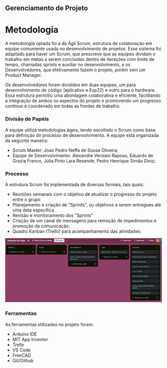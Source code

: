 ## Gerenciamento de Projeto


# Metodologia

A metodologia optada foi a da Ágil Scrum, estrutura de colaboração em equipe comumente usada no desenvolvimento de projetos. Esse sistema foi adaptado para haver um Scrum, que prescreve que as equipes dividam o trabalho em metas a serem concluídas dentro de iterações com limite de tempo, chamadas sprints e auxiliar no desenvolvimento, e os Desenvolvedores, que efetivamente fazem o projeto, porém sem um Product Manager. 

Os desenvolvedores foram divididos em duas equipes, um para desenvolvimento de código (aplicativo e Esp32) e outro para o hardware. Essa estrutura permitiu uma abordagem colaborativa e eficiente, facilitando a
integração de ambos os aspectos do projeto e promovendo um progresso contínuo e
coordenado em todas as frentes de trabalho.

### Divisão de Papéis

A equipe utiliza metodologias ágeis, tendo escolhido o Scrum como base para definição do processo de desenvolvimento. A equipe está organizada da seguinte maneira:
- Scrum Master: Joao Pedro Neffa de Sousa Oliveira;
- Equipe de Desenvolvimento: Alexandre Versiani Raposo, Eduardo de Grazia Franco, Júlia Pinto Lara Resende, Pedro Henrique Simão Diniz;


### Processo

A estrutura Scrum foi implementada de diversas formais, tais quais:

- Reuniões semanais com o objetivo de atualizar o progresso do projeto entre o grupo
- Planejamento e criação de "Sprints", ou objetivos a serem entregues até uma data específica
- Revisão e monitoramento dos "Sprints"
- Criação de um canal de mensagens para remoção de impedimentos e promoção da comunicação.
- Quadro Kanban (Trello) para acompanhamento das atividades:

<img src="../Apresentacao/Midia/Trello.jpeg"><br>

### Ferramentas

As ferramentas utilizadas no projeto foram:

- Arduino IDE
- MIT App Inventor
- Trello
- VS Code
- FreeCAD
- Git/Github